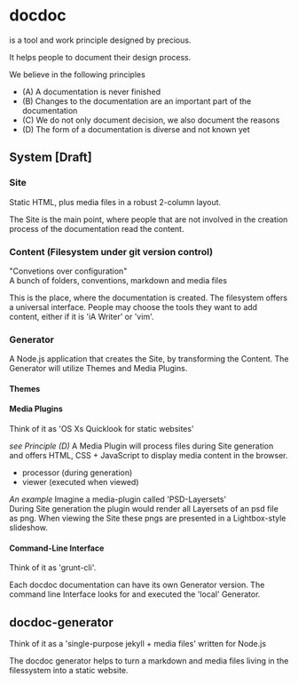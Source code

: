 # docdoc

is a tool and work principle designed by precious.

It helps people to document their design process.

We believe in the following principles

* (A) A documentation is never finished
* (B) Changes to the documentation are an important part of the documentation
* (C) We do not only document decision, we also document the reasons
* (D) The form of a documentation is diverse and not known yet

## System [Draft]

### Site
Static HTML, plus media files in a robust 2-column layout.

The Site is the main point, where people that are not involved in the creation
process of the documentation read the content.

### Content (Filesystem under git version control)
"Convetions over configuration"  
A bunch of folders, conventions, markdown and media files

This is the place, where the documentation is created. The filesystem offers a
universal interface. People may choose the tools they want to add content,
either if it is 'iA Writer' or 'vim'.

### Generator

A Node.js application that creates the Site, by transforming the Content. The
Generator will utilize Themes and Media Plugins.

#### Themes

#### Media Plugins
Think of it as 'OS Xs Quicklook for static websites'

*see Principle (D)*
A Media Plugin will process files during Site generation and offers HTML,
CSS + JavaScript to display media content in the browser.

- processor (during generation)
- viewer (executed when viewed)

*An example*
Imagine a media-plugin called 'PSD-Layersets'  
During Site generation the plugin would render all Layersets of an psd file as
png. When viewing the Site these pngs are presented in a Lightbox-style
slideshow.

#### Command-Line Interface
Think of it as 'grunt-cli'.

Each docdoc documentation can have its own Generator version. The command line
Interface looks for and executed the 'local' Generator.

## docdoc-generator
Think of it as a 'single-purpose jekyll + media files' written for Node.js

The docdoc generator helps to turn a markdown and media files living in the
filessystem into a static website.
